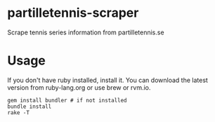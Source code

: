 # partilletennis-scraper
Scrape tennis series information from partilletennis.se

# Usage

If you don't have ruby installed, install it. You can download the latest
version from ruby-lang.org or use brew or rvm.io.


    gem install bundler # if not installed
    bundle install
    rake -T
